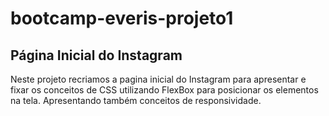 # bootcamp-everis-projeto1
## Página Inicial do Instagram
Neste projeto recriamos a pagina inicial do Instagram para apresentar e fixar os conceitos de CSS utilizando FlexBox para posicionar os elementos na tela.
Apresentando também conceitos de responsividade.
